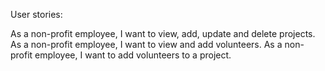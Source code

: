 User stories:

As a non-profit employee, I want to view, add, update and delete projects.
As a non-profit employee, I want to view and add volunteers.
As a non-profit employee, I want to add volunteers to a project.
